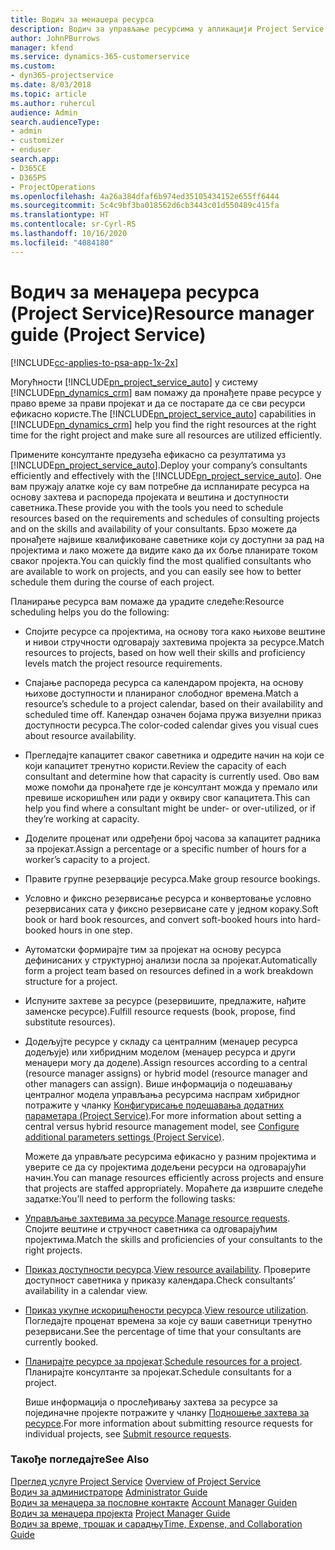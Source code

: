 ```yaml
---
title: Водич за менаџера ресурса
description: Водич за управљање ресурсима у апликацији Project Service
author: JohnPBurrows
manager: kfend
ms.service: dynamics-365-customerservice
ms.custom:
- dyn365-projectservice
ms.date: 8/03/2018
ms.topic: article
ms.author: ruhercul
audience: Admin
search.audienceType:
- admin
- customizer
- enduser
search.app:
- D365CE
- D365PS
- ProjectOperations
ms.openlocfilehash: 4a26a384dfaf6b974ed35105434152e655ff6444
ms.sourcegitcommit: 5c4c9bf3ba018562d6cb3443c01d550489c415fa
ms.translationtype: HT
ms.contentlocale: sr-Cyrl-RS
ms.lasthandoff: 10/16/2020
ms.locfileid: "4084180"
---
```

# <a name="resource-manager-guide-project-service"></a><span data-ttu-id="5a8a0-103">Водич за менаџера ресурса (Project Service)</span><span class="sxs-lookup"><span data-stu-id="5a8a0-103">Resource manager guide (Project Service)</span></span>

[!INCLUDE[cc-applies-to-psa-app-1x-2x](../includes/cc-applies-to-psa-app-1x-2x.md)]

<span data-ttu-id="5a8a0-104">Могућности [!INCLUDE[pn_project_service_auto](../includes/pn-project-service-auto.md)] у систему [!INCLUDE[pn_dynamics_crm](../includes/pn-dynamics-crm.md)] вам помажу да пронађете праве ресурсе у право време за прави пројекат и да се постарате да се сви ресурси ефикасно користе.</span><span class="sxs-lookup"><span data-stu-id="5a8a0-104">The [!INCLUDE[pn_project_service_auto](../includes/pn-project-service-auto.md)] capabilities in [!INCLUDE[pn_dynamics_crm](../includes/pn-dynamics-crm.md)] help you find the right resources at the right time for the right project and make sure all resources are utilized efficiently.</span></span>  
  
 <span data-ttu-id="5a8a0-105">Примените консултанте предузећа ефикасно са резултатима уз [!INCLUDE[pn_project_service_auto](../includes/pn-project-service-auto.md)].</span><span class="sxs-lookup"><span data-stu-id="5a8a0-105">Deploy your company’s consultants efficiently and effectively with the [!INCLUDE[pn_project_service_auto](../includes/pn-project-service-auto.md)].</span></span> <span data-ttu-id="5a8a0-106">Оне вам пружају алатке које су вам потребне да испланирате ресурса на основу захтева и распореда пројеката и вештина и доступности саветника.</span><span class="sxs-lookup"><span data-stu-id="5a8a0-106">These provide you with the tools you need to schedule resources based on the requirements and schedules of consulting projects and on the skills and availability of your consultants.</span></span> <span data-ttu-id="5a8a0-107">Брзо можете да пронађете највише квалификоване саветнике који су доступни за рад на пројектима и лако можете да видите како да их боље планирате током сваког пројекта.</span><span class="sxs-lookup"><span data-stu-id="5a8a0-107">You can quickly find the most qualified consultants who are available to work on projects, and you can easily see how to better schedule them during the course of each project.</span></span>  
  
 <span data-ttu-id="5a8a0-108">Планирање ресурса вам помаже да урадите следеће:</span><span class="sxs-lookup"><span data-stu-id="5a8a0-108">Resource scheduling helps you do the following:</span></span>  
  
- <span data-ttu-id="5a8a0-109">Спојите ресурсе са пројектима, на основу тога како њихове вештине и нивои стручности одговарају захтевима пројекта за ресурсе.</span><span class="sxs-lookup"><span data-stu-id="5a8a0-109">Match resources to projects, based on how well their skills and proficiency levels match the project resource requirements.</span></span>  
  
- <span data-ttu-id="5a8a0-110">Спајање распореда ресурса са календаром пројекта, на основу њихове доступности и планираног слободног времена.</span><span class="sxs-lookup"><span data-stu-id="5a8a0-110">Match a resource’s schedule to a project calendar, based on their availability and scheduled time off.</span></span> <span data-ttu-id="5a8a0-111">Календар означен бојама пружа визуелни приказ доступности ресурса.</span><span class="sxs-lookup"><span data-stu-id="5a8a0-111">The color-coded calendar gives you visual cues about resource availability.</span></span>  
  
- <span data-ttu-id="5a8a0-112">Прегледајте капацитет сваког саветника и одредите начин на који се који капацитет тренутно користи.</span><span class="sxs-lookup"><span data-stu-id="5a8a0-112">Review the capacity of each consultant and determine how that capacity is currently used.</span></span> <span data-ttu-id="5a8a0-113">Ово вам може помоћи да пронађете где је консултант можда у премало или превише искоришћен или ради у оквиру свог капацитета.</span><span class="sxs-lookup"><span data-stu-id="5a8a0-113">This can help you find where a consultant might be under- or over-utilized, or if they’re working at capacity.</span></span>  
  
- <span data-ttu-id="5a8a0-114">Доделите проценат или одређени број часова за капацитет радника за пројекат.</span><span class="sxs-lookup"><span data-stu-id="5a8a0-114">Assign a percentage or a specific number of hours for a worker’s capacity to a project.</span></span>  
  
- <span data-ttu-id="5a8a0-115">Правите групне резервације ресурса.</span><span class="sxs-lookup"><span data-stu-id="5a8a0-115">Make group resource bookings.</span></span>  
  
- <span data-ttu-id="5a8a0-116">Условно и фиксно резервисање ресурса и конвертовање условно резервисаних сата у фиксно резервисане сате у једном кораку.</span><span class="sxs-lookup"><span data-stu-id="5a8a0-116">Soft book or hard book resources, and convert soft-booked hours into hard-booked hours in one step.</span></span>  
  
- <span data-ttu-id="5a8a0-117">Аутоматски формирајте тим за пројекат на основу ресурса дефинисаних у структурној анализи посла за пројекат.</span><span class="sxs-lookup"><span data-stu-id="5a8a0-117">Automatically form a project team based on resources defined in a work breakdown structure for a project.</span></span>  
  
- <span data-ttu-id="5a8a0-118">Испуните захтеве за ресурсе (резервишите, предлажите, нађите заменске ресурсе).</span><span class="sxs-lookup"><span data-stu-id="5a8a0-118">Fulfill resource requests (book, propose, find substitute resources).</span></span>  
  
- <span data-ttu-id="5a8a0-119">Додељујте ресурсе у складу са централним (менаџер ресурса додељује) или хибридним моделом (менаџер ресурса и други менаџери могу да доделе).</span><span class="sxs-lookup"><span data-stu-id="5a8a0-119">Assign resources according to a central (resource manager assigns) or hybrid model (resource manager and other managers can assign).</span></span> <span data-ttu-id="5a8a0-120">Више информација о подешавању централног модела управљања ресурсима наспрам хибридног потражите у чланку [Конфигурисање подешавања додатних параметара (Project Service)](../psa/configure-additional-parameters-settings.md).</span><span class="sxs-lookup"><span data-stu-id="5a8a0-120">For more information about setting a central versus hybrid resource management model, see [Configure additional parameters settings (Project Service)](../psa/configure-additional-parameters-settings.md).</span></span>  
  
  <span data-ttu-id="5a8a0-121">Можете да управљате ресурсима ефикасно у разним пројектима и уверите се да су пројектима додељени ресурси на одговарајући начин.</span><span class="sxs-lookup"><span data-stu-id="5a8a0-121">You can manage resources efficiently across projects and ensure that projects are staffed appropriately.</span></span> <span data-ttu-id="5a8a0-122">Мораћете да извршите следеће задатке:</span><span class="sxs-lookup"><span data-stu-id="5a8a0-122">You’ll need to perform the following tasks:</span></span>  
  
- <span data-ttu-id="5a8a0-123">[Управљање захтевима за ресурсе](../psa/manage-resource-requests.md).</span><span class="sxs-lookup"><span data-stu-id="5a8a0-123">[Manage resource requests](../psa/manage-resource-requests.md).</span></span> <span data-ttu-id="5a8a0-124">Спојите вештине и стручност саветника са одговарајућим пројектима.</span><span class="sxs-lookup"><span data-stu-id="5a8a0-124">Match the skills and proficiencies of your consultants to the right projects.</span></span>  
  
- <span data-ttu-id="5a8a0-125">[Приказ доступности ресурса](../psa/view-resource-availability.md).</span><span class="sxs-lookup"><span data-stu-id="5a8a0-125">[View resource availability](../psa/view-resource-availability.md).</span></span> <span data-ttu-id="5a8a0-126">Проверите доступност саветника у приказу календара.</span><span class="sxs-lookup"><span data-stu-id="5a8a0-126">Check consultants’ availability in a calendar view.</span></span>  
  
- <span data-ttu-id="5a8a0-127">[Приказ укупне искоришћености ресурса](../psa/view-resource-utilization.md).</span><span class="sxs-lookup"><span data-stu-id="5a8a0-127">[View resource utilization](../psa/view-resource-utilization.md).</span></span> <span data-ttu-id="5a8a0-128">Погледајте проценат времена за које су ваши саветници тренутно резервисани.</span><span class="sxs-lookup"><span data-stu-id="5a8a0-128">See the percentage of time that your consultants are currently booked.</span></span>  
  
- <span data-ttu-id="5a8a0-129">[Планирајте ресурсе за пројекат](../psa/schedule-resources-project.md).</span><span class="sxs-lookup"><span data-stu-id="5a8a0-129">[Schedule resources for a project](../psa/schedule-resources-project.md).</span></span> <span data-ttu-id="5a8a0-130">Планирајте консултанте за пројекат.</span><span class="sxs-lookup"><span data-stu-id="5a8a0-130">Schedule consultants for a project.</span></span>  
  
  <span data-ttu-id="5a8a0-131">Више информација о прослеђивању захтева за ресурсе за појединачне пројекте потражите у чланку [Подношење захтева за ресурсе](../psa/submit-resource-requests.md).</span><span class="sxs-lookup"><span data-stu-id="5a8a0-131">For more information about submitting resource requests for individual projects, see [Submit resource requests](../psa/submit-resource-requests.md).</span></span>  
  
### <a name="see-also"></a><span data-ttu-id="5a8a0-132">Такође погледајте</span><span class="sxs-lookup"><span data-stu-id="5a8a0-132">See Also</span></span>  
 <span data-ttu-id="5a8a0-133">[Преглед услуге Project Service](../psa/overview.md) </span><span class="sxs-lookup"><span data-stu-id="5a8a0-133">[Overview of Project Service](../psa/overview.md) </span></span>  
 <span data-ttu-id="5a8a0-134">[Водич за администраторе](../psa/admin-guide.md) </span><span class="sxs-lookup"><span data-stu-id="5a8a0-134">[Administrator Guide](../psa/admin-guide.md) </span></span>  
 <span data-ttu-id="5a8a0-135">[Водич за менаџера за пословне контакте](../psa/account-manager-guide.md) </span><span class="sxs-lookup"><span data-stu-id="5a8a0-135">[Account Manager Guiden](../psa/account-manager-guide.md) </span></span>  
 <span data-ttu-id="5a8a0-136">[Водич за менаџера пројекта](../psa/project-manager-guide.md) </span><span class="sxs-lookup"><span data-stu-id="5a8a0-136">[Project Manager Guide](../psa/project-manager-guide.md) </span></span>  
 [<span data-ttu-id="5a8a0-137">Водич за време, трошак и сарадњу</span><span class="sxs-lookup"><span data-stu-id="5a8a0-137">Time, Expense, and Collaboration Guide</span></span>](../psa/time-expense-collaboration-guide.md)
